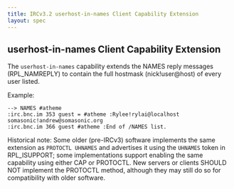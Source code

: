 ```yaml
---
title: IRCv3.2 userhost-in-names Client Capability Extension
layout: spec
---
```

userhost-in-names Client Capability Extension
---------------------------------------------

The `userhost-in-names` capability extends the NAMES reply messages
(RPL\_NAMREPLY) to contain the full hostmask (nick!user@host) of every user
listed.

Example:

    --> NAMES #atheme
    :irc.bnc.im 353 guest = #atheme :Rylee!rylai@localhost somasonic!andrew@somasonic.org
    :irc.bnc.im 366 guest #atheme :End of /NAMES list.

Historical note: Some older (pre-IRCv3) software implements the same extension
as `PROTOCTL UHNAMES` and advertises it using the `UHNAMES` token in
RPL\_ISUPPORT; some implementations support enabling the same capability using
either CAP or PROTOCTL. New servers or clients SHOULD NOT implement the
PROTOCTL method, although they may still do so for compatibility with older
software.
